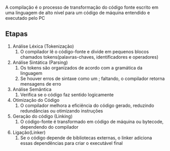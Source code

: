 A compilação é o processo de transformação do código fonte escrito em uma linguagem de alto nível para um código de máquina entendido e executado pelo PC
## Etapas

1. Análise Léxica (Tokenização)
	1. O compilador lê o código-fonte e divide em pequenos blocos chamados tokens(palavras-chaves, identificadores e operadores)
2. Análise Sintática (Parsing)
	1. Os tokens são organizados de acordo com a gramática da linguagem
	2. Se houver erros de sintaxe como um ; faltando, o compilador retorna mensagens de erro
3. Análise Semântica
	1. Verifica se o código faz sentido logicamente
4. Otimização do Código
	1. O compilador melhora a eficiência do código gerado, reduzindo redundâncias ou otimizando instruções
5. Geração do código (Linking)
	1.  O código-fonte é transformado em código de máquina ou bytecode, dependendo do compilador
6. Ligação(Linker)
	1. Se o código depende de bibliotecas externas, o linker adiciona essas dependências para criar o executável final